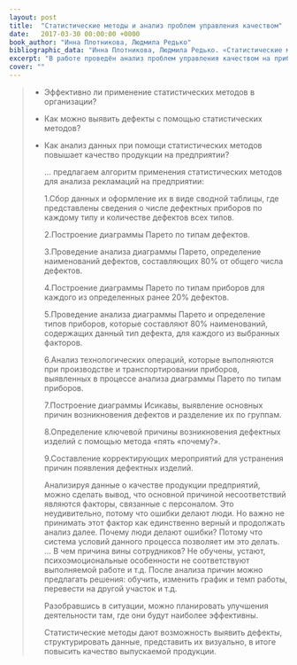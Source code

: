 ```yaml
---
layout: post
title:  "Статистические методы и анализ проблем управления качеством"
date:   2017-03-30 00:00:00 +0000
book_author: "Инна Плотникова, Людмила Редько"
bibliographic_data: "Инна Плотникова, Людмила Редько. «Статистические методы и анализ проблем управления качеством» Ж. «Стандарты и качество», №3 (957), 2017 г., стр. 50-53"
excerpt: "В работе проведён анализ проблем управления качеством на приборостроительном предприятии с использованием статистических методов. Определены основные значимые факторы появления несоответствий."
cover: ""
---
```


> - Эффективно ли применение статистических методов в организации? 
>
> - Как можно выявить дефекты с помощью статистических методов?
>
> - Как анализ данных при помощи статистических методов повышает качество продукции на предприятии?
>
>   … предлагаем алгоритм применения статистических методов для анализа рекламаций на предприятии:
>
>   1.Сбор данных и оформление их в виде сводной таблицы, где представлены сведения о числе дефектных приборов по каждому типу и количестве дефектов всех типов.
>
>   2.Построение диаграммы Парето по типам дефектов.
>
>   3.Проведение анализа диаграммы Парето, определение наименований дефектов, составляющих 80% от общего числа дефектов.
>
>   4.Построение диаграммы Парето по типам приборов для каждого из определенных ранее 20% дефектов.
>
>   5.Проведение анализа диаграммы Парето и определение типов приборов, которые составляют 80% наименований, содержащих данный тип дефекта, для каждого из выбранных факторов.
>
>   6.Анализ технологических операций, которые выполняются при производстве и транспортировании приборов, выявленных в процессе анализа диаграммы Парето по типам приборов.
>
>   7.Построение диаграммы Исикавы, выявление основных причин возникновения дефектов и разделение их по группам.
>
>   8.Определение ключевой причины возникновения дефектных изделий с помощью метода «пять «почему?».
>
>   9.Составление корректирующих мероприятий для устранения причин появления дефектных изделий.
>
>   Анализируя данные о качестве продукции предприятий, можно сделать вывод, что основной причиной несоответствий являются факторы, связанные с персоналом. Это неудивительно, потому что ошибки делают люди. Но важно не принимать этот фактор как единственно верный и продолжать анализ далее. Почему люди делают ошибки? Потому что система условий данного процесса позволяет им это делать. … В чем причина вины сотрудников? Не обучены, устают, психоэмоциональные особенности не соответствуют выполняемой работе и т.д. После анализа причин можно предлагать решения: обучить, изменить график и темп работы, перевести на другой участок и т.д.
>
>   Разобравшись в ситуации, можно планировать улучшения деятельности там, где они будут наиболее эффективны.
>
>   Статистические методы дают возможность выявить дефекты, структурировать данные, представить их визуально, в итоге повысить качество выпускаемой продукции.

